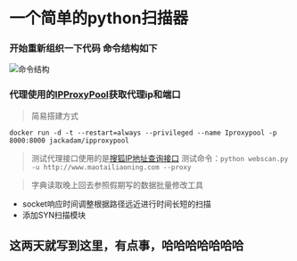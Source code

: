 # 一个简单的python扫描器

### 开始重新组织一下代码 命令结构如下
![命令结构](https://i.loli.net/2019/04/03/5ca484191e4c3.png)

### 代理使用的[IPProxyPool](https://github.com/qiyeboy/IPProxyPool)获取代理ip和端口
> 简易搭建方式
```
docker run -d -t --restart=always --privileged --name Iproxypool -p 8000:8000 jackadam/ipproxypool
```
> 测试代理接口使用的是[搜狐IP地址查询接口](http://pv.sohu.com/cityjson)
> 测试命令：`python webscan.py -u http://www.maotailiaoning.com --proxy`

> 字典读取晚上回去参照假期写的数据批量修改工具

- socket响应时间调整根据路径远近进行时间长短的扫描
- 添加SYN扫描模块


## 这两天就写到这里，有点事，哈哈哈哈哈哈哈